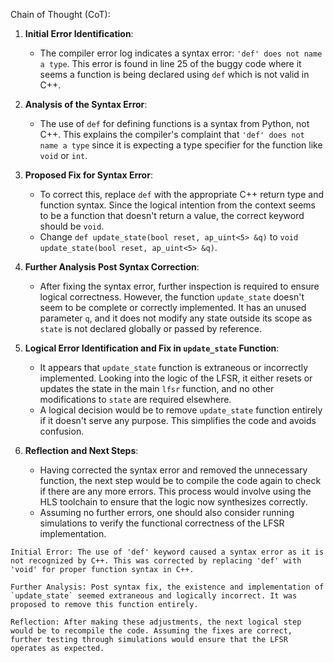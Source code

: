 Chain of Thought (CoT):

1. **Initial Error Identification**:
   - The compiler error log indicates a syntax error: `'def' does not name a type`. This error is found in line 25 of the buggy code where it seems a function is being declared using `def` which is not valid in C++. 

2. **Analysis of the Syntax Error**:
   - The use of `def` for defining functions is a syntax from Python, not C++. This explains the compiler's complaint that `'def' does not name a type` since it is expecting a type specifier for the function like `void` or `int`.

3. **Proposed Fix for Syntax Error**:
   - To correct this, replace `def` with the appropriate C++ return type and function syntax. Since the logical intention from the context seems to be a function that doesn't return a value, the correct keyword should be `void`.
   - Change `def update_state(bool reset, ap_uint<5> &q)` to `void update_state(bool reset, ap_uint<5> &q)`.

4. **Further Analysis Post Syntax Correction**:
   - After fixing the syntax error, further inspection is required to ensure logical correctness. However, the function `update_state` doesn't seem to be complete or correctly implemented. It has an unused parameter `q`, and it does not modify any state outside its scope as `state` is not declared globally or passed by reference.

5. **Logical Error Identification and Fix in `update_state` Function**:
   - It appears that `update_state` function is extraneous or incorrectly implemented. Looking into the logic of the LFSR, it either resets or updates the state in the main `lfsr` function, and no other modifications to `state` are required elsewhere.
   - A logical decision would be to remove `update_state` function entirely if it doesn't serve any purpose. This simplifies the code and avoids confusion.

6. **Reflection and Next Steps**:
   - Having corrected the syntax error and removed the unnecessary function, the next step would be to compile the code again to check if there are any more errors. This process would involve using the HLS toolchain to ensure that the logic now synthesizes correctly.
   - Assuming no further errors, one should also consider running simulations to verify the functional correctness of the LFSR implementation.

```text
Initial Error: The use of 'def' keyword caused a syntax error as it is not recognized by C++. This was corrected by replacing 'def' with 'void' for proper function syntax in C++.

Further Analysis: Post syntax fix, the existence and implementation of `update_state` seemed extraneous and logically incorrect. It was proposed to remove this function entirely.

Reflection: After making these adjustments, the next logical step would be to recompile the code. Assuming the fixes are correct, further testing through simulations would ensure that the LFSR operates as expected.
```